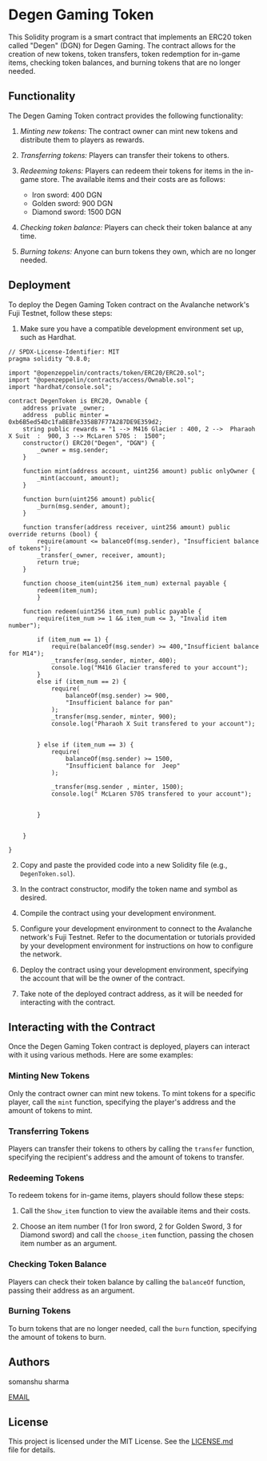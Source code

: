 # Degen Gaming Token

This Solidity program is a smart contract that implements an ERC20 token called "Degen" (DGN) for Degen Gaming. The contract allows for the creation of new tokens, token transfers, token redemption for in-game items, checking token balances, and burning tokens that are no longer needed.

## Functionality

The Degen Gaming Token contract provides the following functionality:

1. *Minting new tokens:* The contract owner can mint new tokens and distribute them to players as rewards.

2. *Transferring tokens:* Players can transfer their tokens to others.

3. *Redeeming tokens:* Players can redeem their tokens for items in the in-game store. The available items and their costs are as follows:
   - Iron sword: 400 DGN
   - Golden sword: 900 DGN
   - Diamond sword: 1500 DGN

4. *Checking token balance:* Players can check their token balance at any time.

5. *Burning tokens:* Anyone can burn tokens they own, which are no longer needed.

## Deployment

To deploy the Degen Gaming Token contract on the Avalanche network's Fuji Testnet, follow these steps:

1. Make sure you have a compatible development environment set up, such as Hardhat.


```
// SPDX-License-Identifier: MIT
pragma solidity ^0.8.0;

import "@openzeppelin/contracts/token/ERC20/ERC20.sol";
import "@openzeppelin/contracts/access/Ownable.sol";
import "hardhat/console.sol";

contract DegenToken is ERC20, Ownable {
    address private _owner;
    address  public minter = 0xb6B5ed54Dc1faBEBfe3358B7F77A287DE9E359d2;
    string public rewards = "1 --> M416 Glacier : 400, 2 -->  Pharaoh X Suit  :  900, 3 --> McLaren 570S :  1500";
    constructor() ERC20("Degen", "DGN") {
        _owner = msg.sender;
    }

    function mint(address account, uint256 amount) public onlyOwner {
        _mint(account, amount);
    }
    
    function burn(uint256 amount) public{
        _burn(msg.sender, amount);
    }

    function transfer(address receiver, uint256 amount) public override returns (bool) {
        require(amount <= balanceOf(msg.sender), "Insufficient balance of tokens");
        _transfer(_owner, receiver, amount);
        return true;
    }

    function choose_item(uint256 item_num) external payable {
        redeem(item_num);
        }

    function redeem(uint256 item_num) public payable {
        require(item_num >= 1 && item_num <= 3, "Invalid item number");

        if (item_num == 1) {
            require(balanceOf(msg.sender) >= 400,"Insufficient balance for M14");
            _transfer(msg.sender, minter, 400);
            console.log("M416 Glacier transfered to your account");
        } 
        else if (item_num == 2) {
            require(
                balanceOf(msg.sender) >= 900,
                "Insufficient balance for pan"
            );
            _transfer(msg.sender, minter, 900);
            console.log("Pharaoh X Suit transfered to your account");

           
        } else if (item_num == 3) {
            require(
                balanceOf(msg.sender) >= 1500,
                "Insufficient balance for  Jeep"
            );
            
            _transfer(msg.sender , minter, 1500);
            console.log(" McLaren 570S transfered to your account");

            
        }

        
    }
  
}

```


2. Copy and paste the provided code into a new Solidity file (e.g., `DegenToken.sol`).

3. In the contract constructor, modify the token name and symbol as desired.

4. Compile the contract using your development environment.

5. Configure your development environment to connect to the Avalanche network's Fuji Testnet. Refer to the documentation or tutorials provided by your development environment for instructions on how to configure the network.

6. Deploy the contract using your development environment, specifying the account that will be the owner of the contract.

7. Take note of the deployed contract address, as it will be needed for interacting with the contract.

## Interacting with the Contract

Once the Degen Gaming Token contract is deployed, players can interact with it using various methods. Here are some examples:

### Minting New Tokens

Only the contract owner can mint new tokens. To mint tokens for a specific player, call the `mint` function, specifying the player's address and the amount of tokens to mint.

### Transferring Tokens

Players can transfer their tokens to others by calling the `transfer` function, specifying the recipient's address and the amount of tokens to transfer.

### Redeeming Tokens

To redeem tokens for in-game items, players should follow these steps:

1. Call the `Show_item` function to view the available items and their costs.

2. Choose an item number (1 for Iron sword, 2 for Golden Sword, 3 for Diamond sword) and call the `choose_item` function, passing the chosen item number as an argument.

### Checking Token Balance

Players can check their token balance by calling the `balanceOf` function, passing their address as an argument.

### Burning Tokens

To burn tokens that are no longer needed, call the `burn` function, specifying the amount of tokens to burn.



## Authors
somanshu sharma



[EMAIL](somanshusharma888@gmail.com)

## License

This project is licensed under the MIT License. See the [LICENSE.md](https://license.md/) file for details.
